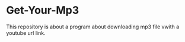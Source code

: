 # Get-Your-Mp3
This repository is about a program about downloading mp3 file vwith a youtube url link.
